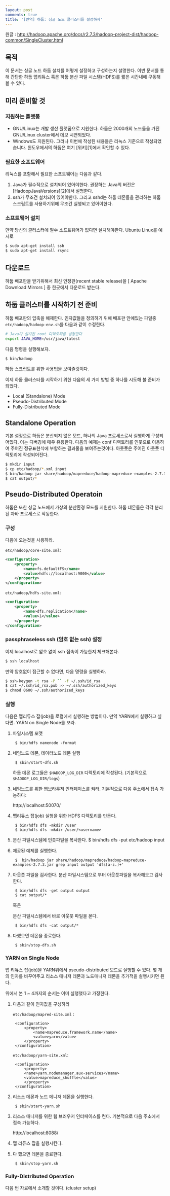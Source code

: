 ```yaml
---
layout: post
comments: true
title: '[번역] 하둡: 싱글 노드 클러스터를 설정하자'
---
```


원글 : http://hadoop.apache.org/docs/r2.7.3/hadoop-project-dist/hadoop-common/SingleCluster.html

## 목적
이 문서는 싱글 노드 하둡 설치를 어떻게 설정하고 구성하는지 설명한다. 이번 문서를 통해 간단한 하둡 맵리듀스 혹은 하둡 분산 파일 시스템(HDFS)를 짧은 시간내에 구동해 볼 수 있다.

## 미리 준비할 것

### 지원하는 플랫폼
* GNU/Linux는 개발 생산 플랫폼으로 지원한다. 하둡은 2000개의 노드들을 가진 GNU/Linux cluster에서 데모 시연되었다.
* Windows도 지원된다. 그러나 이번에 작성된 내용들은 리눅스 기준으로 작성되었습니다. 윈도우에서의 하둡은 여기 [위키][1]에서 확인할 수 있다.

### 필요한 소프트웨어
리눅스를 포함해서 필요한 소프트웨어는 다음과 같다.

1. Java가 필수적으로 설치되어 있어야한다. 권장하는 Java의 버전은 [HadoopJavaVersions][2]에서 설명한다.
2. ssh가 무조건 설치되어 있어야한다. 그리고 sshd는 하둡 데몬들을 관리하는 하둡 스크립트를 사용하기위해  무조건 실행되고 있어야한다.

### 소프트웨어 설치
만약 당신의 클러스터에 필수 소프트웨어가 없다면 설치해야한다.
Ubuntu Linux를 예시로
```bash
$ sudo apt-get install ssh
$ sudo apt-get install rsync
```

## 다운로드
하둡 배포판을 받기위해서 최신 안정판(recent stable release)을 [ Apache Download Mirrors ] 중 한곳에서 다운로드 받는다.

## 하둡 클러스터를 시작하기 전 준비
하둡 배포판의 압축을 해제한다. 인자값들을 정의하기 위해 배포판 안에있는 파일중 ```etc/hadoop/hadoop-env.sh```를 다음과 같이 수정한다.
```bash
# Java가 설치된 root 디렉토리를 설정한다
export JAVA_HOME=/usr/java/latest
```
다음 명령을 실행해보자.
```bash
$ bin/hadoop
```
하둡 스크립트를 위한 사용법을 보여줄것이다.

이제 하둡 클러스터를 시작하기 위한 다음의 세 가지 방법 중 하나를 시도해 볼 준비가 되었다.

* Local (Standalone) Mode
* Pseudo-Distributed Mode
* Fully-Distributed Mode

## Standalone Operation
기본 설정으로 하둡은 분산되지 않은 모드, 하나의 Java 프로세스로서 실행하게 구성되어있다. 이는 디버깅에 매우 유용한다.
다음의 예제는 conf 디렉토리를 인풋으로 이용하여 주어진 정규표현식에 부합하는 결과물을 보여주는것이다. 아웃풋은 주어진 아웃풋 디렉토리에 작성되어진다.
```bash
$ mkdir input
$ cp etc/hadoop/*.xml input
$ bin/hadoop jar share/hadoop/mapreduce/hadoop-mapreduce-examples-2.7.3.jar grep input output 'dfs[a-z.]+'
$ cat output/*
```

## Pseudo-Distributed Operatoin

하둡은 또한 싱글 노드에서 가상의 분산환경 모드를 지원한다. 하둡 데몬들은 각각 분리된 자바 프로세스로 작동한다.
### 구성
다음에 오는것을 사용하라.

``etc/hadoop/core-site.xml``:

```xml
<configuration>
    <property>
        <name>fs.defaultFS</name>
        <value>hdfs://localhost:9000</value>
    </property>
</configuration>
```

`` etc/hadoop/hdfs-site.xml ``:

```xml
<configuration>
    <property>
        <name>dfs.replication</name>
        <value>1</value>
    </property>
</configuration>
```

### passphraseless ssh (암호 없는 ssh) 설정
이제 localhost로 암호 없이 ssh 접속이 가능한지 체크해본다.
```bash
$ ssh localhost
```
만약 암호없이 접근할 수 없다면, 다음 명령을 실행하라.

```bash
$ ssh-keygen -t rsa -P `` -f ~/.ssh/id_rsa
$ cat ~/.ssh/id_rsa.pub >> ~/.ssh/authorized_keys
$ chmod 0600 ~/.ssh/authorized_keys
```

### 실행
다음은 맵리듀스 잡(job)을 로컬에서 실행하는 방법이다. 만약 YARN에서 실행하고 싶다면. YARN on Single Node를 보라.

1. 파일시스템 포맷
	 
		$ bin/hdfs namenode -format 
	

2. 네임노드 데몬, 데이터노드 데몬 실행

	 	$ sbin/start-dfs.sh
	 
	하둡 데몬 로그들은 ```$HADOOP_LOG_DIR``` 디렉토리에 작성된다. (기본적으로  ```$HADOOP_LOG_DIR/logs```)

3. 네임노드를 위한 웹브라우저 인터페이스를 켜라. 기본적으로 다음 주소에서 접속 가능하다:

	http://localhost:50070/

4. 맵리듀스 잡(job) 실행을 위한 HDFS 디렉토리를 만든다.

		$ bin/hdfs dfs -mkdir /user
		$ bin/hdfs dfs -mkdir /user/<username>

5. 분산 파일시스템에 인풋파일을 복사한다.
		$ bin/hdfs dfs -put etc/hadoop input

6. 제공된 예제를 실행한다.

		$  bin/hadoop jar share/hadoop/mapreduce/hadoop-mapreduce-examples-2.7.3.jar grep input output 'dfs[a-z.]+'


7. 아웃풋 파일을 검사한다. 분산 파일시스템으로 부터 아웃풋파일을 복사해오고 검사한다.

		$ bin/hdfs dfs -get output output
		$ cat output/*
	
	혹은

	분산 파일시스템에서 바로 아웃풋 파일을 본다.
	
		$ bin/hdfs dfs -cat output/*
	
8. 다했으면 데몬을 종료한다.
	
		$ sbin/stop-dfs.sh

### YARN on Single Node
맵 리듀스 잡(job)을 YARN위에서 pseudo-distributed 모드로 실행할 수 있다. 몇 개의 인자를 바꾸어주고 리소스 매니저 데몬과 노드매니저 데몬을 추가적을 쇨행시키면 된다.

위에서 본 1 ~ 4까지의 순서는 이미 실행했다고 가정한다.

1. 다음과 같이 인자값을 구성하라

	``etc/hadoop/mapred-site.xml`` :
		
		<configuration>
			<property>
				<name>mapreduce.framework.name</name>
				<value>yarn</value>
			</property>
		</configuration>
	
	``etc/hadoop/yarn-site.xml``:
	
		<configuration>
		    <property>
			<name>yarn.nodemanager.aux-services</name>
			<value>mapreduce_shuffle</value>
		    </property>
		</configuration>


2. 리소스 데몬과 노드 메니저 데몬을 실행한다.

		$ sbin/start-yarn.sh

3. 리소스 매니저를 위한 웹 브러우저 인터페이스를 켠다. 기본적으로 다음 주소에서 접속 가능하다.
	
	http://localhost:8088/

4. 맵 리듀스 잡을 실행시킨다.

5. 다 했으면 데몬을 종료한다.

		$ sbin/stop-yarn.sh
		
### Fully-Distributed Operation

다음 번 자료에서 소개할 것이다. (cluster setup)


